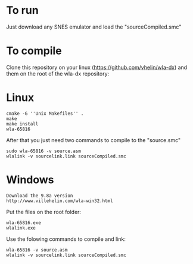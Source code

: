 # To run
Just download any SNES emulator and load the "sourceCompiled.smc"
# To compile
Clone this repository on your linux (https://github.com/vhelin/wla-dx) and them on the root of the wla-dx repository:

# Linux
```
cmake -G ''Unix Makefiles'' . 
make 
make install 
wla-65816
```


After that you just need two commands to compile to the "source.smc"

```
sudo wla-65816 -v source.asm
wlalink -v sourcelink.link sourceCompiled.smc
```
# Windows

```
Download the 9.8a version
http://www.villehelin.com/wla-win32.html
```
Put the files on the root folder:
```
wla-65816.exe
wlalink.exe
```
Use the folowing commands to compile and link:

```
wla-65816 -v source.asm
wlalink -v sourcelink.link sourceCompiled.smc
```
